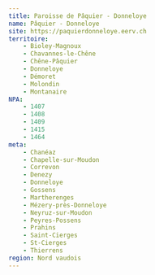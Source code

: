 ```yaml
---
title: Paroisse de Pâquier - Donneloye
name: Pâquier - Donneloye
site: https://paquierdonneloye.eerv.ch
territoire:
    - Bioley-Magnoux
    - Chavannes-le-Chêne
    - Chêne-Pâquier
    - Donneloye
    - Démoret
    - Molondin
    - Montanaire
NPA:
    - 1407
    - 1408
    - 1409
    - 1415
    - 1464
meta:
    - Chanéaz
    - Chapelle-sur-Moudon
    - Correvon
    - Denezy
    - Donneloye
    - Gossens
    - Martherenges
    - Mézery-près-Donneloye
    - Neyruz-sur-Moudon
    - Peyres-Possens
    - Prahins
    - Saint-Cierges
    - St-Cierges
    - Thierrens
region: Nord vaudois
---
```

